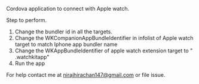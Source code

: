 Cordova application to connect with Apple watch.

Step to perform.

1. Change the bundler id in all the targets.
2. Change the WKCompanionAppBundleIdentifier in infolist of Apple watch target to match Iphone app bundler name
3. Change the WKAppBundleIdentifier of apple watch extension target to  "<main app bundler>.watchkitapp"
4. Run the app





For help contact me at nirajhirachan147@gmail.com or file issue.
